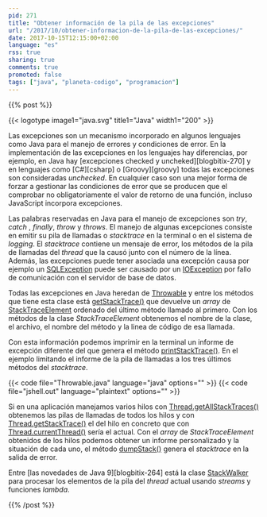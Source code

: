 ```yaml
---
pid: 271
title: "Obtener información de la pila de las excepciones"
url: "/2017/10/obtener-informacion-de-la-pila-de-las-excepciones/"
date: 2017-10-15T12:15:00+02:00
language: "es"
rss: true
sharing: true
comments: true
promoted: false
tags: ["java", "planeta-codigo", "programacion"]
---
```


{{% post %}}

{{< logotype image1="java.svg" title1="Java" width1="200" >}}

Las excepciones son un mecanismo incorporado en algunos lenguajes como Java para el manejo de errores y condiciones de error. En la implementación de las excepciones en los lenguajes hay diferencias, por ejemplo, en Java hay [excepciones checked y uncheked][blogbitix-270] y en lenguajes como [C#][csharp] o [Groovy][groovy] todas las excepciones son consideradas _unchecked_. En cualquier caso son una mejor forma de forzar a gestionar las condiciones de error que se producen que el comprobar no obligatoriamente el valor de retorno de una función, incluso JavaScript incorpora excepciones.

Las palabras reservadas en Java para el manejo de excepciones son _try_, _catch_ , _finally_, _throw_ y _throws_. El manejo de algunas excepciones consiste en emitir su pila de llamadas o _stacktrace_ en la terminal o en el sistema de _logging_. El _stacktrace_ contiene un mensaje de error, los métodos de la pila de llamadas del _thread_ que la causó junto con el número de la línea. Además, las excepciones puede tener asociada una excepción causa por ejemplo un [SQLException](https://docs.oracle.com/javase/9/docs/api/java/sql/SQLException.html) puede ser causado por un [IOException](https://docs.oracle.com/javase/9/docs/api/java/io/IOException.html) por fallo de comunicación con el servidor de base de datos.

Todas las excepciones en Java heredan de [Throwable](https://docs.oracle.com/javase/9/docs/api/java/lang/Throwable.html) y entre los métodos que tiene esta clase está [getStackTrace()](https://docs.oracle.com/javase/9/docs/api/java/lang/Throwable.html#getStackTrace--) que devuelve un _array_ de [StackTraceElement](https://docs.oracle.com/javase/9/docs/api/java/lang/StackTraceElement.html) ordenado del último método llamado al primero. Con los métodos de la clase _StackTraceElement_ obtenemos el nombre de la clase, el archivo, el nombre del método y la linea de código de esa llamada.

Con esta información podemos imprimir en la terminal un informe de excepción diferente del que genera el método [printStackTrace()](https://docs.oracle.com/javase/9/docs/api/java/lang/Throwable.html#printStackTrace--). En el ejemplo limitando el informe de la pila de llamadas a los tres últimos métodos del _stacktrace_.

{{< code file="Throwable.java" language="java" options="" >}}
{{< code file="jshell.out" language="plaintext" options="" >}}

Si en una aplicación manejamos varios hilos con [Thread.getAllStackTraces()](https://docs.oracle.com/javase/9/docs/api/java/lang/Thread.html#getAllStackTraces--) obtenemos las pilas de llamadas de todos los hilos y con [Thread.getStackTrace()](https://docs.oracle.com/javase/9/docs/api/java/lang/Thread.html#getStackTrace--) el del hilo en concreto que con [Thread.currentThread()](https://docs.oracle.com/javase/9/docs/api/java/lang/Thread.html#currentThread--) sería el actual. Con el _array_ de _StackTraceElement_ obtenidos de los hilos podemos obtener un informe personalizado y la situación de cada uno, el método [dumpStack()](https://docs.oracle.com/javase/9/docs/api/java/lang/Thread.html#dumpStack--) genera el _stacktrace_ en la salida de error.

Entre [las novedades de Java 9][blogbitix-264] está la clase [StackWalker](https://docs.oracle.com/javase/9/docs/api/java/lang/StackWalker.html) para procesar los elementos de la pila del _thread_ actual usando _streams_ y funciones _lambda_.

{{% /post %}}
